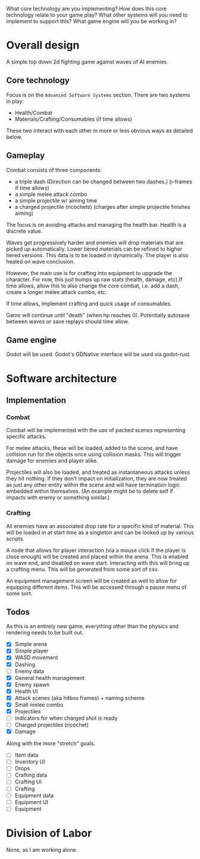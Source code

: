 What core technology are you implementing?
How does this core technology relate to your game play?
What other systems will you need to implement to support this?
What game engine will you be working in?

# Overall design

A simple top down 2d fighting game against waves of AI enemies.

## Core technology

Focus is on the `Advanced Software Systems` section. There are two systems in play:
- Health/Combat
- Materials/Crafting/Consumables (if time allows)

These two interact with each other in more or less obvious ways as detailed below.

## Gameplay

Combat consists of three components:
- a triple dash (Direction can be changed between two dashes.) (i-frames if time allows)
- a simple melee attack combo
- a simple projectile w/ aiming time
- a charged projectile (ricochets) (charges after simple projectile finishes aiming)

The focus is on avoiding attacks and managing the health bar. Health is a discrete value.

Waves get progressively harder and enemies will drop materials that are picked up automatically.
Lower tiered materials can be refined to higher tiered versions. This data is to be loaded in
dynamically. The player is also healed on wave conclusion.

However, the main use is for crafting into equipment to upgrade the character. For now, this just
bumps up raw stats (health, damage, etc).If time allows, allow this to also change the core combat,
i.e. add a dash, create a longer melee attack combo, etc.

If time allows, implement crafting and quick usage of consumables.

Game will continue until "death" (when hp reaches 0). Potentially autosave between waves or save
replays should time allow.

## Game engine

Godot will be used. Godot's GDNative interface will be used via godot-rust.

# Software architecture

## Implementation

### Combat

Combat will be implemented with the use of packed scenes representing specific attacks.

For melee attacks, these will be loaded, added to the scene, and have collision run for the objects
once using collision masks. This will trigger damage for enemies and player alike.

Projectiles will also be loaded, and treated as instantaneous attacks unless they hit nothing. If
they don't impact on initialization, they are now treated as just any other entity within the scene
and will have termination logic embedded within themselves. (An example might be to delete self if
impacts with enemy or something similar.)

### Crafting

All enemies have an associated drop rate for a specific kind of material. This will be loaded in at
start time as a singleton and can be looked up by various scripts.

A node that allows for player interaction (via a mouse click if the player is close enough) will be
created and placed within the arena. This is enabled on wave end, and disabled on wave start.
Interacting with this will bring up a crafting menu. This will be generated from some sort of csv.

An equipment management screen will be created as well to allow for equipping different items. This
will be accessed through a pause menu of some sort.

## Todos

As this is an entirely new game, everything other than the physics and rendering needs to be built
out.

- [x] Simple arena
- [x] Simple player
- [x] WASD movement
- [x] Dashing
- [ ] Enemy data
- [x] General health management
- [x] Enemy spawn
- [x] Health UI
- [x] Attack scenes (aka hitbox frames) + naming scheme
- [x] Small melee combo
- [x] Projectiles
- [ ] Indicators for when charged shot is ready
- [ ] Charged projectiles (ricochet)
- [x] Damage

Along with the more "stretch" goals.

- [ ] Item data
- [ ] Inventory UI
- [ ] Drops
- [ ] Crafting data
- [ ] Crafting UI
- [ ] Crafting
- [ ] Equipment data
- [ ] Equipment UI
- [ ] Equipment

# Division of Labor

None, as I am working alone.


